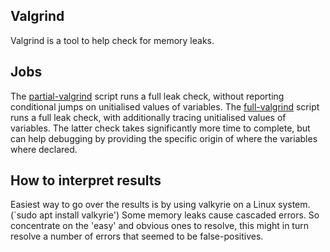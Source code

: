 ## Valgrind

Valgrind is a tool to help check for memory leaks.

## Jobs

The [partial-valgrind](./partial-valgrind.sh) script runs a full leak check, without reporting conditional jumps on unitialised values of variables.
The [full-valgrind](./full-valgrind.sh) script runs a full leak check, with additionally tracing unitialised values of variables. The latter check takes significantly more time to complete, but can help debugging by providing the specific origin of where the variables where declared.

## How to interpret results

Easiest way to go over the results is by using valkyrie on a Linux system. (`sudo apt install valkyrie')
Some memory leaks cause cascaded errors. So concentrate on the 'easy' and obvious ones to resolve, this might in turn resolve a number of errors that seemed to be false-positives.
